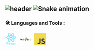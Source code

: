![header](https://capsule-render.vercel.app/api?type=wave&color=auto&height=300&section=header&text=JS%20Developer&fontSize=90)
![Snake animation](https://github.com/zao4nik/zao4nik/blob/output/github-contribution-grid-snake.svg)
---

### :hammer_and_wrench: Languages and Tools :
<div>
  
  <img src="https://github.com/devicons/devicon/blob/master/icons/react/react-original-wordmark.svg" title="React" alt="React" width="40" height="40"/>&nbsp;
  <img src="https://github.com/devicons/devicon/blob/master/icons/nodejs/nodejs-original-wordmark.svg" title="NodeJS" alt="NodeJS" width="40" height="40"/>&nbsp;
  <img src="https://github.com/devicons/devicon/blob/master/icons/javascript/javascript-original.svg" title="JavaScript" alt="JavaScript" width="40" height="40"/>&nbsp;
  
  
</div>
